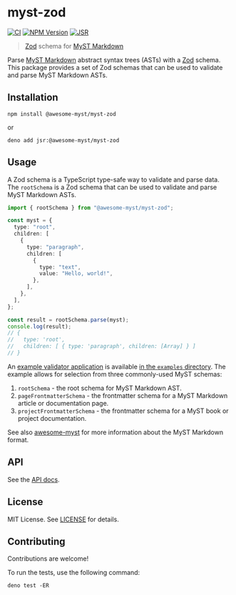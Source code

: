 # myst-zod

[![CI](https://github.com/awesome-myst/myst-zod/actions/workflows/test.yml/badge.svg)](https://github.com/awesome-myst/myst-zod/actions/workflows/test.yml)
[![NPM Version](https://img.shields.io/npm/v/%40awesome-myst/myst-zod?style=flat)](https://www.npmjs.com/package/@awesome-myst/myst-zod)
[![JSR](https://jsr.io/badges/@awesome-myst/myst-zod)](https://jsr.io/@awesome-myst/myst-zod)

> [Zod] schema for [MyST Markdown]

Parse [MyST Markdown] abstract syntax trees (ASTs) with a [Zod] schema. This
package provides a set of Zod schemas that can be used to validate and parse
MyST Markdown ASTs.

## Installation

```shell
npm install @awesome-myst/myst-zod
```

or

```shell
deno add jsr:@awesome-myst/myst-zod
```

## Usage

A Zod schema is a TypeScript type-safe way to validate and parse data. The
`rootSchema` is a Zod schema that can be used to validate and parse MyST
Markdown ASTs.

```typescript
import { rootSchema } from "@awesome-myst/myst-zod";

const myst = {
  type: "root",
  children: [
    {
      type: "paragraph",
      children: [
        {
          type: "text",
          value: "Hello, world!",
        },
      ],
    },
  ],
};

const result = rootSchema.parse(myst);
console.log(result);
// {
//   type: 'root',
//   children: [ { type: 'paragraph', children: [Array] } ]
// }
```

An
[example validator application](https://awesome-myst.github.io/myst-zod/examples/validator/)
is available
[in the `examples` directory](https://github.com/awesome-myst/myst-zod/blob/aaf48d575310e07d1c8795d935af3836f4d578be/examples/validator/index.html#L56-L62).
The example allows for selection from three commonly-used MyST schemas:

1. `rootSchema` - the root schema for MyST Markdown AST.
2. `pageFrontmatterSchema` - the frontmatter schema for a MyST Markdown article
   or documentation page.
3. `projectFrontmatterSchema` - the frontmatter schema for a MyST book or
   project documentation.

See also [awesome-myst] for more information about the MyST Markdown format.

## API

See the [API docs](https://jsr.io/@awesome-myst/myst-zod/doc).

## License

MIT License. See [LICENSE](./LICENSE.txt) for details.

## Contributing

Contributions are welcome!

To run the tests, use the following command:

```shell
deno test -ER
```

[awesome-myst]: https://github.com/awesome-myst/awesome-myst
[Zod]: https://zod.dev/
[MyST Markdown]: https://mystmd.org/
